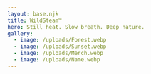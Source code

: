```yaml
---
layout: base.njk
title: WildSteam™
hero: Still heat. Slow breath. Deep nature.
gallery:
  - image: /uploads/Forest.webp
  - image: /uploads/Sunset.webp
  - image: /uploads/Merch.webp
  - image: /uploads/Name.webp
---
```

